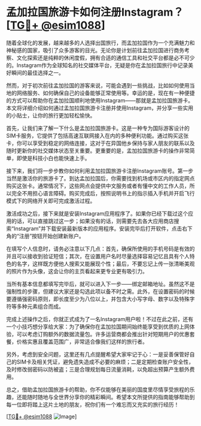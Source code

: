 # 孟加拉国旅游卡如何注册Instagram？[[TG💪+ @esim1088](https://t.me/s/esim1088)]

随着全球化的发展，越来越多的人选择出国旅行，而孟加拉国作为一个充满魅力和神秘感的国家，吸引了众多游客的目光。无论你是计划前往孟加拉国进行商务考察、文化探索还是纯粹的休闲度假，拥有合适的通信工具和社交平台都是必不可少的。Instagram作为全球知名的社交媒体平台，无疑是你在孟加拉国旅行中记录美好瞬间的最佳选择之一。

然而，对于初次前往孟加拉国的游客来说，可能会遇到一些挑战，比如如何使用当地的网络服务、如何确保自己的设备能够正常使用等。幸运的是，现在有一种便捷的方式可以帮助你在孟加拉国顺利地使用Instagram——那就是孟加拉国旅游卡。本文将详细介绍如何通过孟加拉国旅游卡注册并使用Instagram，并分享一些实用的小贴士，让你的旅行更加轻松愉快。

首先，让我们来了解一下什么是孟加拉国旅游卡。这是一种专为国际游客设计的SIM卡服务，它提供了包括高速互联网接入在内的多种便利功能。通过购买这张卡，你可以享受到稳定的网络连接，这对于在异国他乡保持与家人朋友的联系以及随时更新你的社交媒体状态至关重要。更重要的是，孟加拉国旅游卡的操作非常简单，即使是科技小白也能快速上手。

接下来，我们将一步步教你如何利用孟加拉国旅游卡注册Instagram账号。第一步当然是激活你的旅游卡了。到达孟加拉国后，你需要找到机场或市区内的指定网点购买这张卡。通常情况下，这些网点会提供中文服务或者有懂中文的工作人员，所以完全不用担心语言障碍。购买完成后，按照说明书上的指示插入手机并开启飞行模式下的网络开关即可完成激活过程。

激活成功之后，接下来就是安装Instagram应用程序了。如果你已经下载过这个应用的话，可以直接跳过这一步；如果没有的话，则需要先去各大应用商店搜索“Instagram”并下载安装最新版本的应用程序。安装完毕后打开软件，点击右下角的“注册”按钮开始创建新账户。

在填写个人信息时，请务必注意以下几点：首先，确保所使用的手机号码是有效的并且可以接收到验证短信；其次，在设置用户名时尽量选择容易记忆且具有个人特色的名字，这样既方便他人搜索又能展现个性；最后，不要忘记上传一张清晰美观的照片作为头像，这会让你的主页看起来更专业更有吸引力。

当所有基本信息都填写完毕后，就可以进入下一步——绑定邮箱地址。虽然这不是强制性的步骤，但建议大家还是勾选此项以备不时之需。此外，在设置密码的时候要遵循强密码原则，即长度至少为八位以上，并包含大小写字母、数字以及特殊字符等多种元素组合而成。

完成上述操作之后，你就正式成为了一名Instagram用户啦！不过在此之前，还有一个小技巧想分享给大家：为了确保你在孟加拉国期间始终能享受到优质的上网体验，可以考虑订购额外的数据流量包。许多运营商都会推出针对短期用户的优惠套餐，价格实惠且覆盖范围广，非常适合像我们这样的旅行者。

另外，考虑到安全问题，这里还有几点提醒希望大家牢记于心：一是妥善保管好自己的SIM卡及相关凭证，避免遗失造成不必要的麻烦；二是定期检查账户安全性，及时修改弱密码以防被盗；三是合理规划每日流量消耗，以免超出预算产生额外费用。

总之，借助孟加拉国旅游卡的帮助，你不仅能够在美丽的国度里尽情享受旅程的乐趣，还能随时随地与全世界分享你的精彩瞬间。希望本文所提供的指南能够帮助到每一位即将踏上这片土地的朋友，祝你们有一个难忘而又充实的旅行经历！

[[TG💪+ @esim1088](https://t.me/s/esim1088) ![Image](https://i.postimg.cc/4NQfJmqS/Snipaste-2025-05-13-00-14-12.png)]